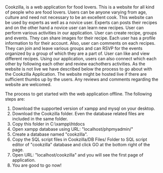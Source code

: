 Cookzilla, is a web application for food lovers. This is a website for all kind of people who are food lovers. Users can be anyone varying from age, culture and need not necessary to be an excellent cook. This website can be used by experts as well as a novice user. Experts can posts their recipes and on the other hand a novice user can learn new recipes. User can perform various activities in our application. User can create recipe, groups and events. They can share images for their recipe. Each user has a profile information to for their account. Also, user can comments on each recipes. They can join and leave various groups and can RSVP for the events organized by a group of which they are a part of. User can like and view different recipes. Using our application, users can also connect which each other by following each other and review eachothers activities. As the website is not live we have described below the process to go about with the Cookzilla Application. The website might be hosted live if there are sufficient thumbs up by the users. Any reviews and comments regarding the website are welcomed. 



The process to get started with the web application offline. The following steps are:
1. Download the supported version of xampp and mysql on your desktop.
2. Download the Cookzilla folder. Even the database related files are included in the same folder.
3. Copy this folder in C:\xampp\htdocs
4. Open xampp database using URL: "localhost/phpmyadmin/"
5. Create a database named "cookzilla".
6. Copy the SQL script files in Cookzilla/DB Files/ Folder to SQL script editor of "cookzilla" database and click GO at the bottom right of the page.
7. Open URL: "localhost/cookzilla" and you will see the first page of application.
8. You are good to go now!